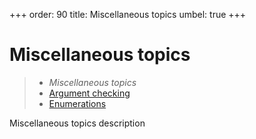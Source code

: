 +++
order: 90
title: Miscellaneous topics
umbel: true
+++

# Miscellaneous topics

> * _Miscellaneous topics_
> * [Argument checking](miscellaneous/arguments)
> * [Enumerations](miscellaneous/enumerations)

Miscellaneous topics description
